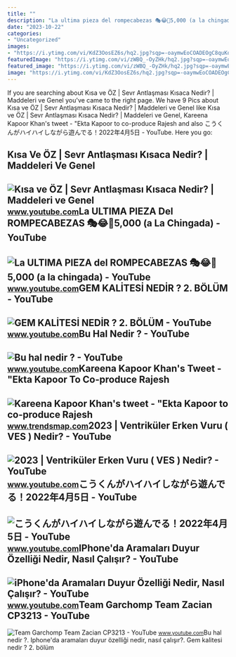```yaml
---
title: ""
description: "La ultima pieza del rompecabezas 🎭😂🧘5,000 (a la chingada)"
date: "2023-10-22"
categories:
- "Uncategorized"
images:
- "https://i.ytimg.com/vi/KdZ3OosEZ6s/hq2.jpg?sqp=-oaymwEoCOADEOgC8quKqQMcGADwAQH4Ad4EgAK4CIoCDAgAEAEYZSBMKGMwDw==&amp;rs=AOn4CLCfzFvJaPoNerKMbSKycXF-fCyaDA"
featuredImage: "https://i.ytimg.com/vi/zWBQ_-OyZHk/hq2.jpg?sqp=-oaymwEoCOADEOgC8quKqQMcGADwAQH4AYwCgALgA4oCDAgAEAEYciBVKEAwDw==&amp;rs=AOn4CLC788ESlx6DHL85itB8xq6fcS876g"
featured_image: "https://i.ytimg.com/vi/zWBQ_-OyZHk/hq2.jpg?sqp=-oaymwEoCOADEOgC8quKqQMcGADwAQH4AYwCgALgA4oCDAgAEAEYciBVKEAwDw==&amp;rs=AOn4CLC788ESlx6DHL85itB8xq6fcS876g"
image: "https://i.ytimg.com/vi/KdZ3OosEZ6s/hq2.jpg?sqp=-oaymwEoCOADEOgC8quKqQMcGADwAQH4Ad4EgAK4CIoCDAgAEAEYZSBMKGMwDw==&amp;rs=AOn4CLCfzFvJaPoNerKMbSKycXF-fCyaDA"
---
```


If you are searching about Kısa ve ÖZ | Sevr Antlaşması Kısaca Nedir? | Maddeleri ve Genel you've came to the right page. We have 9 Pics about Kısa ve ÖZ | Sevr Antlaşması Kısaca Nedir? | Maddeleri ve Genel like Kısa ve ÖZ | Sevr Antlaşması Kısaca Nedir? | Maddeleri ve Genel, Kareena Kapoor Khan's tweet - "Ekta Kapoor to co-produce Rajesh and also こうくんがハイハイしながら遊んでる！2022年4月5日 - YouTube. Here you go:

Kısa Ve ÖZ | Sevr Antlaşması Kısaca Nedir? | Maddeleri Ve Genel
---------------------------------------------------------------

 ![Kısa ve ÖZ | Sevr Antlaşması Kısaca Nedir? | Maddeleri ve Genel](https://i.ytimg.com/vi/FcS-69Kn3OM/maxresdefault.jpg) <small>www.youtube.com</small>La ULTIMA PIEZA Del ROMPECABEZAS 🎭😂🧘5,000 (a La Chingada) - YouTube
-------------------------------------------------------------------

 ![La ULTIMA PIEZA del ROMPECABEZAS 🎭😂🧘5,000 (a la chingada) - YouTube](https://i.ytimg.com/vi/KdZ3OosEZ6s/hq2.jpg?sqp=-oaymwEoCOADEOgC8quKqQMcGADwAQH4Ad4EgAK4CIoCDAgAEAEYZSBMKGMwDw==&rs=AOn4CLCfzFvJaPoNerKMbSKycXF-fCyaDA) <small>www.youtube.com</small>GEM KALİTESİ NEDİR ? 2. BÖLÜM - YouTube
---------------------------------------

 ![GEM KALİTESİ NEDİR ? 2. BÖLÜM - YouTube](https://i.ytimg.com/vi/zhCXjDxEdEY/maxresdefault.jpg?sqp=-oaymwEmCIAKENAF8quKqQMa8AEB-AHUBoAC4AOKAgwIABABGGUgTCg7MA8=&rs=AOn4CLCP3A4_4tddaPa4IOU0CY-FCs5Ohw) <small>www.youtube.com</small>Bu Hal Nedir ? - YouTube
------------------------

 ![Bu hal nedir ? - YouTube](https://i.ytimg.com/vi/zWBQ_-OyZHk/hq2.jpg?sqp=-oaymwEoCOADEOgC8quKqQMcGADwAQH4AYwCgALgA4oCDAgAEAEYciBVKEAwDw==&rs=AOn4CLC788ESlx6DHL85itB8xq6fcS876g) <small>www.youtube.com</small>Kareena Kapoor Khan's Tweet - "Ekta Kapoor To Co-produce Rajesh
---------------------------------------------------------------

 ![Kareena Kapoor Khan's tweet - "Ekta Kapoor to co-produce Rajesh](https://pbs.twimg.com/media/Fcyada8X0AANSFu.jpg) <small>www.trendsmap.com</small>2023 | Ventriküler Erken Vuru ( VES ) Nedir? - YouTube
------------------------------------------------------

 ![2023 | Ventriküler Erken Vuru ( VES ) Nedir? - YouTube](https://i.ytimg.com/vi/K2vgmVpNxZI/maxresdefault.jpg?sqp=-oaymwEmCIAKENAF8quKqQMa8AEB-AH-CYAC0AWKAgwIABABGGUgZShlMA8=&rs=AOn4CLBh9FORkGm8l9FcS1eo18IQ0DLZ5w) <small>www.youtube.com</small>こうくんがハイハイしながら遊んでる！2022年4月5日 - YouTube
-------------------------------------

 ![こうくんがハイハイしながら遊んでる！2022年4月5日 - YouTube](https://i.ytimg.com/vi/H2fAEMesIjo/maxresdefault.jpg?sqp=-oaymwEmCIAKENAF8quKqQMa8AEB-AH-CYAC0AWKAgwIABABGGUgXyhTMA8=&rs=AOn4CLCJYSghky0o-ilndxvg6fCYAda1ug) <small>www.youtube.com</small>IPhone'da Aramaları Duyur Özelliği Nedir, Nasıl Çalışır? - YouTube
------------------------------------------------------------------

 ![iPhone'da Aramaları Duyur Özelliği Nedir, Nasıl Çalışır? - YouTube](https://i.ytimg.com/vi/5tvSSzd5FCs/hqdefault.jpg) <small>www.youtube.com</small>Team Garchomp Team Zacian CP3213 - YouTube
------------------------------------------

 ![Team Garchomp Team Zacian CP3213 - YouTube](https://i.ytimg.com/vi/HYLCwcE-Dgc/maxres2.jpg?sqp=-oaymwEoCIAKENAF8quKqQMcGADwAQH4AYwCgALgA4oCDAgAEAEYRSBHKGUwDw==&rs=AOn4CLC_ulBvmvqa2cf2uT56Qfk3FCYaDA) <small>www.youtube.com</small>Bu hal nedir ?. Iphone'da aramaları duyur özelliği nedir, nasıl çalışır?. Gem kali̇tesi̇ nedi̇r ? 2. bölüm
